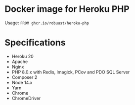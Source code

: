 # Docker image for Heroku PHP

Usage: `FROM ghcr.io/robuust/heroku-php`

# Specifications

* Heroku 20
* Apache
* Nginx
* PHP 8.0.x with Redis, Imagick, PCov and PDO SQL Server
* Composer 2
* Node 14.x
* Yarn
* Chrome
* ChromeDriver
